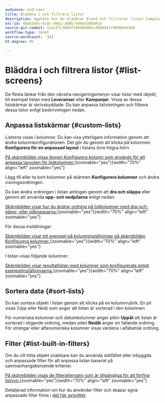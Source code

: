 ```yaml
---
audience: end-user
title: Bläddra i och filtrera listor
description: Upptäck hur du bläddrar bland och filtrerar listor Campaign Web v8
exl-id: 46b83e8c-6c8c-40a1-a08b-9d0b438b80cb
source-git-commit: 1cec57c38b5f196db0881c498044fc9b999ed3b0
workflow-type: tm+mt
source-wordcount: '321'
ht-degree: 0%

---
```


# Bläddra i och filtrera listor {#list-screens}

De flesta länkar från den vänstra navigeringsmenyn visar listor med objekt, till exempel listan med **Leveranser** eller **Kampanjer**. Vissa av dessa listskärmar är skrivskyddade. Du kan anpassa listvisningen och filtrera dessa listor enligt beskrivningen nedan.

## Anpassa listskärmar {#custom-lists}

Listorna visas i kolumner. Du kan visa ytterligare information genom att ändra kolumnkonfigurationen. Det gör du genom att klicka på kolumnen **Konfigurera för en anpassad layout** i listans övre högra hörn.

[På skärmbilden visas ikonen Konfigurera kolumn som används för att anpassa layouten för listkolumner.](assets/config-columns.png){zoomable="yes"}{width="70%" align="left" zoomable="yes"}

Lägg till eller ta bort kolumner på skärmen **Konfigurera kolumner** och ändra visningsordningen.

Du kan ändra ordningen i listan antingen genom att **dra och släppa** eller genom att använda **upp- och nedpilarna** enligt nedan:

[Skärmbilden visar hur du ändrar ordning på listkolumner med dra-och-släpp- eller pilknapparna.](assets/list-reorder.png){zoomable="yes"}{width="70%" align="left" zoomable="yes"}

För dessa inställningar:

[Skärmbilden visar ett exempel på kolumninställningar på skärmbilden Konfigurera kolumner.](assets/columns.png){zoomable="yes"}{width="70%" align="left" zoomable="yes"}

I listan visas följande kolumner:

[Skärmbilden visar resultatlistan med kolumner som konfigurerats enligt exempelinställningarna.](assets/column-sample.png){zoomable="yes"}{width="70%" align="left" zoomable="yes"}

## Sortera data {#sort-lists}

Du kan sortera objekt i listan genom att klicka på en kolumnrubrik. En pil visas (Upp eller Ned) som anger att listan är sorterad i den kolumnen.

För numeriska kolumner och datumkolumner anger pilen **Uppåt** att listan är sorterad i stigande ordning, medan pilen **Nedåt** anger en fallande ordning. För strängar eller alfanumeriska kolumner visas värdena i alfabetisk ordning.

## Filter {#list-built-in-filters}

Om du vill hitta objekt snabbare kan du använda sökfältet eller inbyggda och anpassade filter för att anpassa listan baserat på sammanhangsberoende kriterier.

[På skärmbilden visas de filteralternativ som är tillgängliga för att förfina listvyn.](assets/filter.png){zoomable="yes"}{width="70%" align="left" zoomable="yes"}

Detaljerad information om hur du använder filter och skapar egna anpassade filter finns i [det här avsnittet](../query/filter.md).

<!--
## Use advanced attributes {#adv-attributes}

>[!CONTEXTUALHELP]
>id="acw_attributepicker_advancedfields"
>title="Display advanced attributes"
>abstract="Only the most common attributes are displayed by default in the attribute list. Activate the **Display advanced attributes** toggle to see all available attributes for the current list in the left palette of the rule builder, such as nodes, groupings, 1-1 links, 1-N links."

>[!CONTEXTUALHELP]
>id="acw_rulebuilder_advancedfields"
>title="Rule builder advanced fields"
>abstract="Only the most common attributes are displayed by default in the attribute list. Activate the **Display advanced attributes** toggle to see all available attributes for the current list in the left palette of the rule builder, such as nodes, groupings, 1-1 links, 1-N links."

>[!CONTEXTUALHELP]
>id="acw_rulebuilder_properties_advanced"
>title="Rule builder advanced attributes"
>abstract="Only the most common attributes are displayed by default in the attribute list. Activate the **Display advanced attributes** toggle to see all available attributes for the current list in the left palette of the rule builder, such as nodes, groupings, 1-1 links, 1-N links."

Only the most common attributes are displayed by default in the attribute list and filter configuration screens. Attributes set as `advanced` attributes in the data schema are hidden from the configuration screens.

Activate the **Display advanced attributes** toggle to see all available attributes for the current list in the left palette of the rule builder, such as nodes, groupings, 1-1 links, 1-N links. The attribute list updates instantly.

[The screenshot shows the Display advanced attributes toggle used to reveal hidden attributes in the rule builder palette.](assets/adv-toggle.png){zoomable="yes"}{width="70%" align="left" zoomable="yes"}
-->